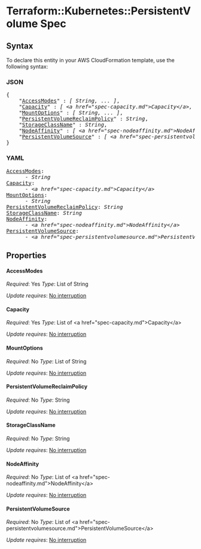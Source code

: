 # Terraform::Kubernetes::PersistentVolume Spec

## Syntax

To declare this entity in your AWS CloudFormation template, use the following syntax:

### JSON

<pre>
{
    "<a href="#accessmodes" title="AccessModes">AccessModes</a>" : <i>[ String, ... ]</i>,
    "<a href="#capacity" title="Capacity">Capacity</a>" : <i>[ &lt;a href=&#34;spec-capacity.md&#34;&gt;Capacity&lt;/a&gt;, ... ]</i>,
    "<a href="#mountoptions" title="MountOptions">MountOptions</a>" : <i>[ String, ... ]</i>,
    "<a href="#persistentvolumereclaimpolicy" title="PersistentVolumeReclaimPolicy">PersistentVolumeReclaimPolicy</a>" : <i>String</i>,
    "<a href="#storageclassname" title="StorageClassName">StorageClassName</a>" : <i>String</i>,
    "<a href="#nodeaffinity" title="NodeAffinity">NodeAffinity</a>" : <i>[ &lt;a href=&#34;spec-nodeaffinity.md&#34;&gt;NodeAffinity&lt;/a&gt;, ... ]</i>,
    "<a href="#persistentvolumesource" title="PersistentVolumeSource">PersistentVolumeSource</a>" : <i>[ &lt;a href=&#34;spec-persistentvolumesource.md&#34;&gt;PersistentVolumeSource&lt;/a&gt;, ... ]</i>
}
</pre>

### YAML

<pre>
<a href="#accessmodes" title="AccessModes">AccessModes</a>: <i>
      - String</i>
<a href="#capacity" title="Capacity">Capacity</a>: <i>
      - &lt;a href=&#34;spec-capacity.md&#34;&gt;Capacity&lt;/a&gt;</i>
<a href="#mountoptions" title="MountOptions">MountOptions</a>: <i>
      - String</i>
<a href="#persistentvolumereclaimpolicy" title="PersistentVolumeReclaimPolicy">PersistentVolumeReclaimPolicy</a>: <i>String</i>
<a href="#storageclassname" title="StorageClassName">StorageClassName</a>: <i>String</i>
<a href="#nodeaffinity" title="NodeAffinity">NodeAffinity</a>: <i>
      - &lt;a href=&#34;spec-nodeaffinity.md&#34;&gt;NodeAffinity&lt;/a&gt;</i>
<a href="#persistentvolumesource" title="PersistentVolumeSource">PersistentVolumeSource</a>: <i>
      - &lt;a href=&#34;spec-persistentvolumesource.md&#34;&gt;PersistentVolumeSource&lt;/a&gt;</i>
</pre>

## Properties

#### AccessModes

_Required_: Yes
_Type_: List of String

_Update requires_: [No interruption](https://docs.aws.amazon.com/AWSCloudFormation/latest/UserGuide/using-cfn-updating-stacks-update-behaviors.html#update-no-interrupt)

#### Capacity

_Required_: Yes
_Type_: List of &lt;a href=&#34;spec-capacity.md&#34;&gt;Capacity&lt;/a&gt;

_Update requires_: [No interruption](https://docs.aws.amazon.com/AWSCloudFormation/latest/UserGuide/using-cfn-updating-stacks-update-behaviors.html#update-no-interrupt)

#### MountOptions

_Required_: No
_Type_: List of String

_Update requires_: [No interruption](https://docs.aws.amazon.com/AWSCloudFormation/latest/UserGuide/using-cfn-updating-stacks-update-behaviors.html#update-no-interrupt)

#### PersistentVolumeReclaimPolicy

_Required_: No
_Type_: String

_Update requires_: [No interruption](https://docs.aws.amazon.com/AWSCloudFormation/latest/UserGuide/using-cfn-updating-stacks-update-behaviors.html#update-no-interrupt)

#### StorageClassName

_Required_: No
_Type_: String

_Update requires_: [No interruption](https://docs.aws.amazon.com/AWSCloudFormation/latest/UserGuide/using-cfn-updating-stacks-update-behaviors.html#update-no-interrupt)

#### NodeAffinity

_Required_: No
_Type_: List of &lt;a href=&#34;spec-nodeaffinity.md&#34;&gt;NodeAffinity&lt;/a&gt;

_Update requires_: [No interruption](https://docs.aws.amazon.com/AWSCloudFormation/latest/UserGuide/using-cfn-updating-stacks-update-behaviors.html#update-no-interrupt)

#### PersistentVolumeSource

_Required_: No
_Type_: List of &lt;a href=&#34;spec-persistentvolumesource.md&#34;&gt;PersistentVolumeSource&lt;/a&gt;

_Update requires_: [No interruption](https://docs.aws.amazon.com/AWSCloudFormation/latest/UserGuide/using-cfn-updating-stacks-update-behaviors.html#update-no-interrupt)

